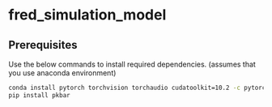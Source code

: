 # fred_simulation_model

## Prerequisites

Use the below commands to install required dependencies. (assumes that you use anaconda environment)

```bash
conda install pytorch torchvision torchaudio cudatoolkit=10.2 -c pytorch
pip install pkbar
```
